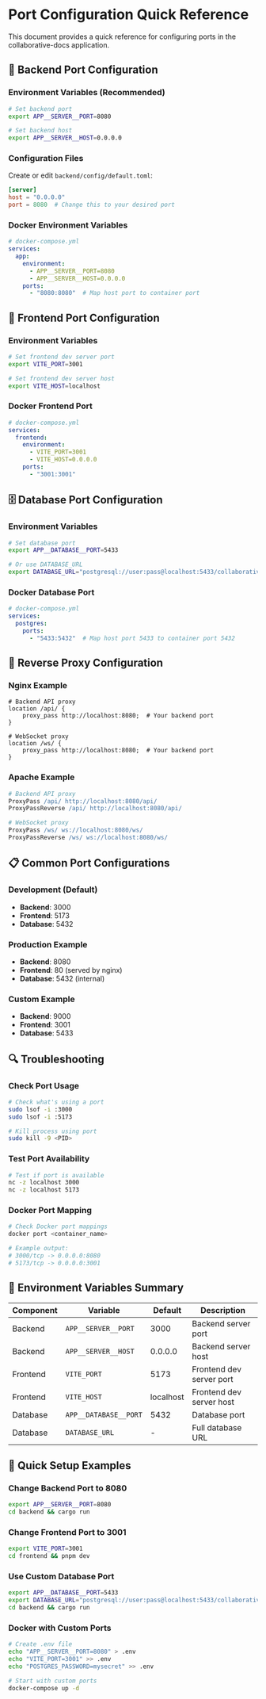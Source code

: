 # Port Configuration Quick Reference

This document provides a quick reference for configuring ports in the collaborative-docs application.

## 🔧 Backend Port Configuration

### Environment Variables (Recommended)
```bash
# Set backend port
export APP__SERVER__PORT=8080

# Set backend host
export APP__SERVER__HOST=0.0.0.0
```

### Configuration Files
Create or edit `backend/config/default.toml`:
```toml
[server]
host = "0.0.0.0"
port = 8080  # Change this to your desired port
```

### Docker Environment Variables
```yaml
# docker-compose.yml
services:
  app:
    environment:
      - APP__SERVER__PORT=8080
      - APP__SERVER__HOST=0.0.0.0
    ports:
      - "8080:8080"  # Map host port to container port
```

## 🎨 Frontend Port Configuration

### Environment Variables
```bash
# Set frontend dev server port
export VITE_PORT=3001

# Set frontend dev server host
export VITE_HOST=localhost
```

### Docker Frontend Port
```yaml
# docker-compose.yml
services:
  frontend:
    environment:
      - VITE_PORT=3001
      - VITE_HOST=0.0.0.0
    ports:
      - "3001:3001"
```

## 🗄️ Database Port Configuration

### Environment Variables
```bash
# Set database port
export APP__DATABASE__PORT=5433

# Or use DATABASE_URL
export DATABASE_URL="postgresql://user:pass@localhost:5433/collaborative_docs"
```

### Docker Database Port
```yaml
# docker-compose.yml
services:
  postgres:
    ports:
      - "5433:5432"  # Map host port 5433 to container port 5432
```

## 🔄 Reverse Proxy Configuration

### Nginx Example
```nginx
# Backend API proxy
location /api/ {
    proxy_pass http://localhost:8080;  # Your backend port
}

# WebSocket proxy
location /ws/ {
    proxy_pass http://localhost:8080;  # Your backend port
}
```

### Apache Example
```apache
# Backend API proxy
ProxyPass /api/ http://localhost:8080/api/
ProxyPassReverse /api/ http://localhost:8080/api/

# WebSocket proxy
ProxyPass /ws/ ws://localhost:8080/ws/
ProxyPassReverse /ws/ ws://localhost:8080/ws/
```

## 📋 Common Port Configurations

### Development (Default)
- **Backend**: 3000
- **Frontend**: 5173
- **Database**: 5432

### Production Example
- **Backend**: 8080
- **Frontend**: 80 (served by nginx)
- **Database**: 5432 (internal)

### Custom Example
- **Backend**: 9000
- **Frontend**: 3001
- **Database**: 5433

## 🔍 Troubleshooting

### Check Port Usage
```bash
# Check what's using a port
sudo lsof -i :3000
sudo lsof -i :5173

# Kill process using port
sudo kill -9 <PID>
```

### Test Port Availability
```bash
# Test if port is available
nc -z localhost 3000
nc -z localhost 5173
```

### Docker Port Mapping
```bash
# Check Docker port mappings
docker port <container_name>

# Example output:
# 3000/tcp -> 0.0.0.0:8080
# 5173/tcp -> 0.0.0.0:3001
```

## 📝 Environment Variables Summary

| Component | Variable | Default | Description |
|-----------|----------|---------|-------------|
| Backend | `APP__SERVER__PORT` | 3000 | Backend server port |
| Backend | `APP__SERVER__HOST` | 0.0.0.0 | Backend server host |
| Frontend | `VITE_PORT` | 5173 | Frontend dev server port |
| Frontend | `VITE_HOST` | localhost | Frontend dev server host |
| Database | `APP__DATABASE__PORT` | 5432 | Database port |
| Database | `DATABASE_URL` | - | Full database URL |

## 🚀 Quick Setup Examples

### Change Backend Port to 8080
```bash
export APP__SERVER__PORT=8080
cd backend && cargo run
```

### Change Frontend Port to 3001
```bash
export VITE_PORT=3001
cd frontend && pnpm dev
```

### Use Custom Database Port
```bash
export APP__DATABASE__PORT=5433
export DATABASE_URL="postgresql://user:pass@localhost:5433/collaborative_docs"
cd backend && cargo run
```

### Docker with Custom Ports
```bash
# Create .env file
echo "APP__SERVER__PORT=8080" > .env
echo "VITE_PORT=3001" >> .env
echo "POSTGRES_PASSWORD=mysecret" >> .env

# Start with custom ports
docker-compose up -d
``` 